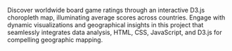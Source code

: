 Discover worldwide board game ratings through an interactive D3.js choropleth map, illuminating average scores across countries. Engage with dynamic visualizations and geographical insights in this project that seamlessly integrates data analysis, HTML, CSS, JavaScript, and D3.js for compelling geographic mapping.
